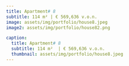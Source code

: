 ```yaml
---
title: Apartment# 8
subtitle: 114 m² | € 569,636 v.o.n.
image: assets/img/portfolio/house8.jpeg
image2: assets/img/portfolio/house82.png

caption:
  title: Apartment# 8
  subtitle: 114 m²  | € 569,636 v.o.n.
  thumbnail: assets/img/portfolio/house8.jpeg
---
```


